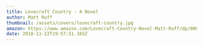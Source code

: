 ```yaml
---
title: Lovecraft Country - A Novel
author: Matt Ruff
thumbnail: /assets/covers/lovecraft-country.jpg
amazon: https://www.amazon.com/Lovecraft-Country-Novel-Matt-Ruff/dp/0062292072
date: 2018-11-22T19:57:51.165Z
---
```

